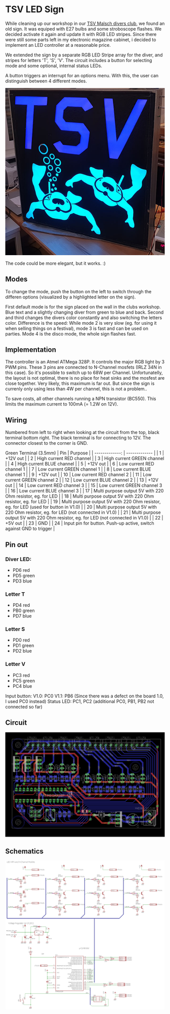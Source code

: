 
# TSV LED Sign

While cleaning up our workshop in our [TSV Malsch divers club](https://tsv-malsch.de), we found an old sign. It was equiped with E27 bulbs and some stroboscope flashes.
We decided activate it again and update it with RGB LED stripes. 
Since there were still some parts left in my electronic magazine cabinet, i decided to implement an LED controller at a reasonable price.

We extended the sign by a separate RGB LED Stripe array for the diver, and stripes for letters 'T', 'S', 'V'.
The circuit includes a button for selecting mode and some optional, internal status LEDs.

A button triggers an interrupt for an options menu. With this, the user can distinguish between 4 different modes.

![photo of the sign with led](./img/sign.jpg)

The code could be more elegant, but it works. :)

## Modes

To change the mode, push the button on the left to switch through the differen options (visualized by a highlighted letter on the sign). 

First default mode is for the sign placed on the wall in the clubs workshop. Blue text and a slightly changing diver from green to blue and back.
Second and third changes the divers color constantly and also switching the letters color. Difference is the speed: While mode 2 is very slow (eg. for using it when selling things on a festival), mode 3 is fast and can be used on parties. Mode 4 is the disco mode, the whole sign flashes fast.

## Implementation

The controller is an Atmel ATMega 328P. It controls the major RGB light by 3 PWM pins. These 3 pins are connected to N-Channel mosfets (IRLZ 34N in this case). So it's possible to switch up to 68W per Channel. Unfortunatelly, the layout is not optimal, there is no place for heat sinks and the mosfest are close together. Very likely, this maximum is far out. But since the sign is currenly only using less than 4W per channel, this is not a problem..

To save costs, all other channels running a NPN transistor (BC550). This limits the maximum current to 100mA (= 1.2W on 12V).

## Wiring

Numbered from left to right when looking at the circuit from the top, black terminal bottom right. The black terminal is for connecting to 12V. The connector closest to the corner is GND.

Green Terminal (3.5mm)
| Pin | Purpose |
| -------------: | ------------- |
|  1 | +12V out |
|  2 | High current RED channel |
|  3 | High current GREEN channel |
|  4 | High current BLUE channel |
|  5 | +12V out |
|  6 | Low current RED channel 1 |
|  7 | Low current GREEN channel 1 |
|  8 | Low current BLUE channel 1 |
|  9 | +12V out |
| 10 | Low current RED channel 2 |
| 11 | Low current GREEN channel 2 |
| 12 | Low current BLUE channel 2 |
| 13 | +12V out |
| 14 | Low current RED channel 3 |
| 15 | Low current GREEN channel 3 |
| 16 | Low current BLUE channel 3 |
| 17 | Multi purpose output 5V with 220 Ohm resistor, eg. for LED |
| 18 | Multi purpose output 5V with 220 Ohm resistor, eg. for LED |
| 19 | Multi purpose output 5V with 220 Ohm resistor, eg. for LED (used for button in V1.0) |
| 20 | Multi purpose output 5V with 220 Ohm resistor, eg. for LED (not connected in V1.0) |
| 21 | Multi purpose output 5V with 220 Ohm resistor, eg. for LED (not connected in V1.0) |
| 22 | +5V out |
| 23 | GND |
| 24 | Input pin for button. Push-up active, switch against GND to trigger |
 

## Pin out

### Diver LED:
* PD6 red	
* PD5 green
* PD3 blue

### Letter T
* PD4 red
*	PB0 green
*	PD7 blue

### Letter S
* PD0 red
*	PD1 green
*	PD2 blue

### Letter V
* PC3 red
*	PC5 green
*	PC4 blue

Input button: V1.0: PC0 V1.1: PB6  (Since there was a defect on the board 1.0, I used PC0 instead)
Status LED: PC1, PC2 (additional PC0, PB1, PB2 not connected so far)

## Circuit
![Screenshot of circuit](./img/circuit.png)


## Schematics
![Screenshot of schematics](./img/schematics.png)
